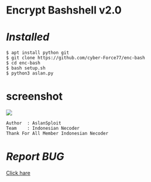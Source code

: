 # Encrypt Bashshell v2.0

# ***Installed***
```
$ apt install python git 
$ git clone https://github.com/cyber-Force77/enc-bash
$ cd enc-bash
$ bash setup.sh
$ python3 aslan.py
```
# screenshot
<img src="https://e.top4top.io/p_1598dliag0.jpg">

```
Author  : AslanSploit
Team    : Indonesian Necoder
Thank For All Member Indonesian Necoder
```
# ***Report BUG***
<a href="https://instagram.com/aslan.sploit"> Click hare </a>


